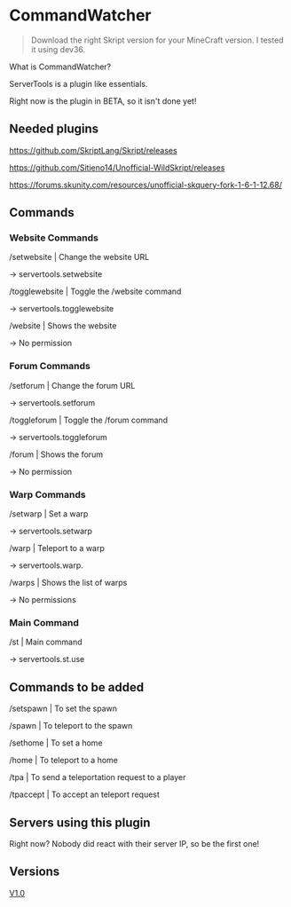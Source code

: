 # CommandWatcher
> Download the right Skript version for your MineCraft version. I tested it using dev36.

What is CommandWatcher?

ServerTools is a plugin like essentials.

Right now is the plugin in BETA, so it isn't done yet!


## Needed plugins
https://github.com/SkriptLang/Skript/releases

https://github.com/Sitieno14/Unofficial-WildSkript/releases

https://forums.skunity.com/resources/unofficial-skquery-fork-1-6-1-12.68/


## Commands 
### Website Commands
/setwebsite | Change the website URL

-> servertools.setwebsite

/togglewebsite | Toggle the /website command

-> servertools.togglewebsite

/website | Shows the website

-> No permission

### Forum Commands
/setforum | Change the forum URL

-> servertools.setforum

/toggleforum | Toggle the /forum command

-> servertools.toggleforum

/forum | Shows the forum

-> No permission

### Warp Commands
/setwarp | Set a warp

-> servertools.setwarp

/warp | Teleport to a warp

-> servertools.warp.<warpname>
  
/warps | Shows the list of warps

-> No permissions

### Main Command
/st | Main command

-> servertools.st.use


## Commands to be added
/setspawn | To set the spawn

/spawn | To teleport to the spawn

/sethome | To set a home

/home | To teleport to a home

/tpa | To send a teleportation request to a player

/tpaccept | To accept an teleport request


## Servers using this plugin
Right now? Nobody did react with their server IP, so be the first one!


## Versions
[V1.0](https://github.com/JustJerBE/Skript-ServerTools/tree/V1.0)
